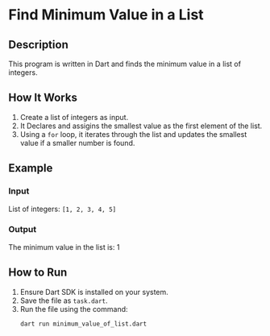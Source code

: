 # Find Minimum Value in a List

## Description
This program is written in Dart and finds the minimum value in a list of integers.

## How It Works
1. Create a list of integers as input.
2. It Declares and assigins the smallest value as the first element of the list.
3. Using a `for` loop, it iterates through the list and updates the smallest value if a smaller number is found.

## Example
### Input
List of integers: `[1, 2, 3, 4, 5]`

### Output
The minimum value in the list is: 1

## How to Run
1. Ensure Dart SDK is installed on your system.
2. Save the file as `task.dart`.
3. Run the file using the command:
   ```bash
   dart run minimum_value_of_list.dart

